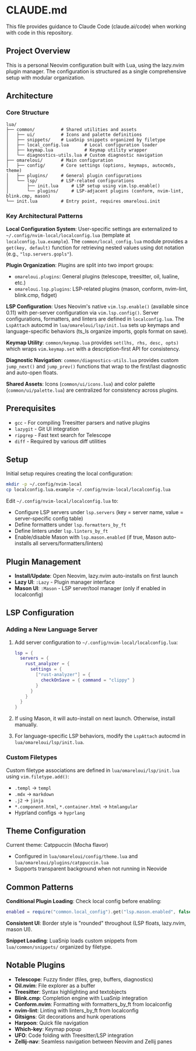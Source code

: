 # CLAUDE.md

This file provides guidance to Claude Code (claude.ai/code) when working with code in this repository.

## Project Overview

This is a personal Neovim configuration built with Lua, using the lazy.nvim plugin manager. The configuration is structured as a single comprehensive setup with modular organization.

## Architecture

### Core Structure

```
lua/
├── common/          # Shared utilities and assets
│   ├── ui/          # Icons and palette definitions
│   ├── snippets/    # LuaSnip snippets organized by filetype
│   ├── local_config.lua      # Local configuration loader
│   ├── keymap.lua            # Keymap utility wrapper
│   └── diagnostics-utils.lua # Custom diagnostic navigation
├── omareloui/       # Main configuration
│   ├── config/      # Core settings (options, keymaps, autocmds, theme)
│   ├── plugins/     # General plugin configurations
│   └── lsp/         # LSP-related configurations
│       ├── init.lua     # LSP setup using vim.lsp.enable()
│       └── plugins/     # LSP-adjacent plugins (conform, nvim-lint, blink.cmp, mason)
└── init.lua         # Entry point, requires omareloui.init
```

### Key Architectural Patterns

**Local Configuration System**: User-specific settings are externalized to `~/.config/nvim-local/localconfig.lua` (template at `localconfig.lua.example`). The `common/local_config.lua` module provides a `get(key, default)` function for retrieving nested values using dot notation (e.g., `"lsp.servers.gopls"`).

**Plugin Organization**: Plugins are split into two import groups:
- `omareloui.plugins`: General plugins (telescope, treesitter, oil, lualine, etc.)
- `omareloui.lsp.plugins`: LSP-related plugins (mason, conform, nvim-lint, blink.cmp, fidget)

**LSP Configuration**: Uses Neovim's native `vim.lsp.enable()` (available since 0.11) with per-server configuration via `vim.lsp.config()`. Server configurations, formatters, and linters are defined in `localconfig.lua`. The `LspAttach` autocmd in `lua/omareloui/lsp/init.lua` sets up keymaps and language-specific behaviors (ts_ls organize imports, gopls format on save).

**Keymap Utility**: `common/keymap.lua` provides `set(lhs, rhs, desc, opts)` which wraps `vim.keymap.set` with a description-first API for consistency.

**Diagnostic Navigation**: `common/diagnostics-utils.lua` provides custom `jump_next()` and `jump_prev()` functions that wrap to the first/last diagnostic and auto-open floats.

**Shared Assets**: Icons (`common/ui/icons.lua`) and color palette (`common/ui/palette.lua`) are centralized for consistency across plugins.

## Prerequisites

- `gcc` - For compiling Treesitter parsers and native plugins
- `lazygit` - Git UI integration
- `ripgrep` - Fast text search for Telescope
- `diff` - Required by various diff utilities

## Setup

Initial setup requires creating the local configuration:

```bash
mkdir -p ~/.config/nvim-local
cp localconfig.lua.example ~/.config/nvim-local/localconfig.lua
```

Edit `~/.config/nvim-local/localconfig.lua` to:
- Configure LSP servers under `lsp.servers` (key = server name, value = server-specific config table)
- Define formatters under `lsp.formatters_by_ft`
- Define linters under `lsp.linters_by_ft`
- Enable/disable Mason with `lsp.mason.enabled` (if true, Mason auto-installs all servers/formatters/linters)

## Plugin Management

- **Install/Update**: Open Neovim, lazy.nvim auto-installs on first launch
- **Lazy UI**: `:Lazy` - Plugin manager interface
- **Mason UI**: `:Mason` - LSP server/tool manager (only if enabled in localconfig)

## LSP Configuration

### Adding a New Language Server

1. Add server configuration to `~/.config/nvim-local/localconfig.lua`:
   ```lua
   lsp = {
     servers = {
       rust_analyzer = {
         settings = {
           ["rust-analyzer"] = {
             checkOnSave = { command = "clippy" }
           }
         }
       }
     }
   }
   ```

2. If using Mason, it will auto-install on next launch. Otherwise, install manually.

3. For language-specific LSP behaviors, modify the `LspAttach` autocmd in `lua/omareloui/lsp/init.lua`.

### Custom Filetypes

Custom filetype associations are defined in `lua/omareloui/lsp/init.lua` using `vim.filetype.add()`:
- `.templ` → `templ`
- `.mdx` → `markdown`
- `.j2` → `jinja`
- `*.component.html`, `*.container.html` → `htmlangular`
- Hyprland configs → `hyprlang`

## Theme Configuration

Current theme: Catppuccin (Mocha flavor)
- Configured in `lua/omareloui/config/theme.lua` and `lua/omareloui/plugins/catppuccin.lua`
- Supports transparent background when not running in Neovide

## Common Patterns

**Conditional Plugin Loading**: Check local config before enabling:
```lua
enabled = require("common.local_config").get("lsp.mason.enabled", false)
```

**Consistent UI**: Border style is "rounded" throughout (LSP floats, lazy.nvim, mason UI).

**Snippet Loading**: LuaSnip loads custom snippets from `lua/common/snippets/` organized by filetype.

## Notable Plugins

- **Telescope**: Fuzzy finder (files, grep, buffers, diagnostics)
- **Oil.nvim**: File explorer as a buffer
- **Treesitter**: Syntax highlighting and textobjects
- **Blink.cmp**: Completion engine with LuaSnip integration
- **Conform.nvim**: Formatting with formatters_by_ft from localconfig
- **nvim-lint**: Linting with linters_by_ft from localconfig
- **Gitsigns**: Git decorations and hunk operations
- **Harpoon**: Quick file navigation
- **Which-key**: Keymap popup
- **UFO**: Code folding with Treesitter/LSP integration
- **Zellij-nav**: Seamless navigation between Neovim and Zellij panes
